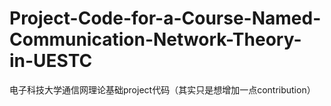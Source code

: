 # Project-Code-for-a-Course-Named-Communication-Network-Theory-in-UESTC
电子科技大学通信网理论基础project代码（其实只是想增加一点contribution）
